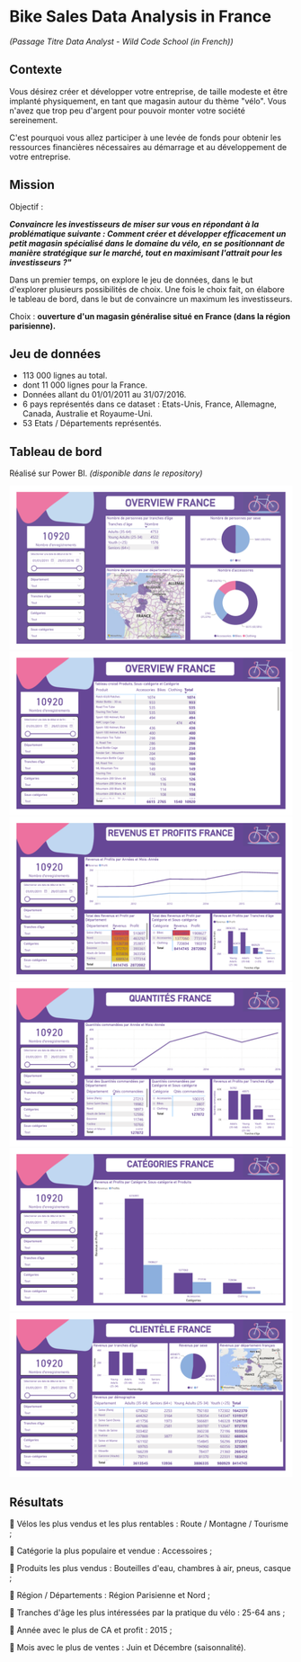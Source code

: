 # Bike Sales Data Analysis in France

*(Passage Titre Data Analyst - Wild Code School (in French))*

## Contexte

Vous désirez créer et développer votre entreprise, de taille modeste et être implanté physiquement, en tant que magasin autour du thème "vélo". Vous n'avez que trop peu d'argent pour pouvoir monter votre société sereinement.

C'est pourquoi vous allez participer à une levée de fonds pour obtenir les ressources financières nécessaires au démarrage et au développement de votre entreprise.

## Mission

Objectif :

***Convaincre les investisseurs de miser sur vous en répondant à la problématique suivante :
Comment créer et développer efficacement un petit magasin spécialisé dans le domaine du vélo, en se positionnant de manière stratégique sur le marché, tout en maximisant l'attrait pour les investisseurs ?"***

Dans un premier temps, on explore le jeu de données, dans le but d'explorer plusieurs possibilités de choix. Une fois le choix fait, on élabore le tableau de bord, dans le but de convaincre un maximum les investisseurs.

Choix : **ouverture d'un magasin généralise situé en France (dans la région parisienne).**

## Jeu de données

- 113 000 lignes au total.
- dont 11 000 lignes pour la France.
- Données allant du 01/01/2011 au 31/07/2016.
- 6 pays représentés dans ce dataset : Etats-Unis, France, Allemagne, Canada, Australie et Royaume-Uni.
- 53 Etats / Départements représentés.

## Tableau de bord

Réalisé sur Power BI. *(disponible dans le repository)*

![Overview_1_2](https://github.com/Laetitia-Deken/Bike_Sales_Data_Analysis/blob/main/Certification%20Data%20Analyst%20-%20Business%20Case%20-%20Bike%20N%20Roll_Page_1.png "Overview 1/2")
![Overview_2_2](https://github.com/Laetitia-Deken/Bike_Sales_Data_Analysis/blob/885e5066d39c6750c5d2834554eaf43f7a56bd0f/Certification%20Data%20Analyst%20-%20Business%20Case%20-%20Bike%20N%20Roll_Page_2.png "Overview 2/2")
![Revenus et Profits](https://github.com/Laetitia-Deken/Bike_Sales_Data_Analysis/blob/885e5066d39c6750c5d2834554eaf43f7a56bd0f/Certification%20Data%20Analyst%20-%20Business%20Case%20-%20Bike%20N%20Roll_Page_3.png "Revenus et Profits")
![Quantités France](https://github.com/Laetitia-Deken/Bike_Sales_Data_Analysis/blob/885e5066d39c6750c5d2834554eaf43f7a56bd0f/Certification%20Data%20Analyst%20-%20Business%20Case%20-%20Bike%20N%20Roll_Page_4.png "Quantités France")
![Catégories France](https://github.com/Laetitia-Deken/Bike_Sales_Data_Analysis/blob/885e5066d39c6750c5d2834554eaf43f7a56bd0f/Certification%20Data%20Analyst%20-%20Business%20Case%20-%20Bike%20N%20Roll_Page_5.png "Catégories France")
![Clientèle France](https://github.com/Laetitia-Deken/Bike_Sales_Data_Analysis/blob/885e5066d39c6750c5d2834554eaf43f7a56bd0f/Certification%20Data%20Analyst%20-%20Business%20Case%20-%20Bike%20N%20Roll_Page_6.png "Clientèle France")

## Résultats

📌 Vélos les plus vendus et les plus rentables : Route / Montagne / Tourisme ;

📌 Catégorie la plus populaire et vendue : Accessoires ;

📌 Produits les plus vendus : Bouteilles d'eau, chambres à air, pneus, casque ;

📌 Région / Départements : Région Parisienne et Nord ;

📌 Tranches d'âge les plus intéressées par la pratique du vélo : 25-64 ans ;

📌 Année avec le plus de CA et profit : 2015 ;

📌 Mois avec le plus de ventes : Juin et Décembre (saisonnalité).
